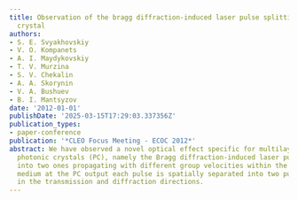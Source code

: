 ```yaml
---
title: Observation of the bragg diffraction-induced laser pulse splitting in a photonic
  crystal
authors:
- S. E. Svyakhovskiy
- V. O. Kompanets
- A. I. Maydykovskiy
- T. V. Murzina
- S. V. Chekalin
- A. А. Skorynin
- V. A. Bushuev
- B. I. Mantsyzov
date: '2012-01-01'
publishDate: '2025-03-15T17:29:03.337356Z'
publication_types:
- paper-conference
publication: '*CLEO Focus Meeting - ECOC 2012*'
abstract: We have observed a novel optical effect specific for multilayer porous silicon-based
  photonic crystals (PC), namely the Bragg diffraction-induced laser pulse splitting
  into two ones propagating with different group velocities within the PC. In a homogenous
  medium at the PC output each pulse is spatially separated into two pulses, propagating
  in the transmission and diffraction directions.
---
```


